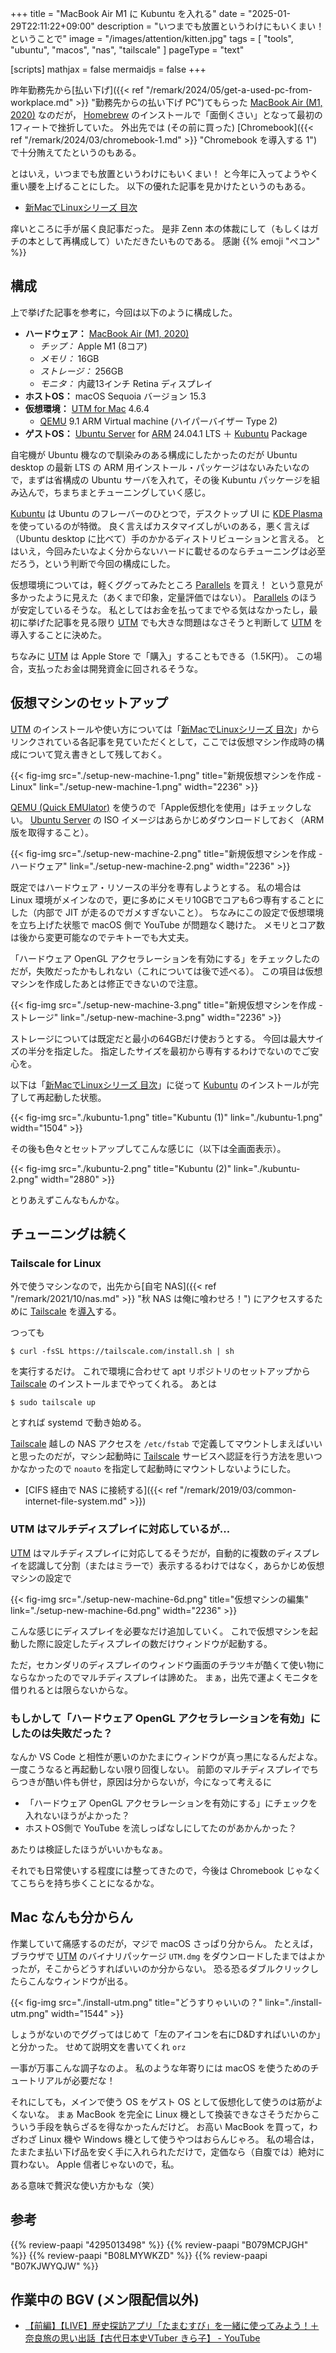 +++
title = "MacBook Air M1 に Kubuntu を入れる"
date =  "2025-01-29T22:11:22+09:00"
description = "いつまでも放置というわけにもいくまい！ ということで"
image = "/images/attention/kitten.jpg"
tags = [ "tools", "ubuntu", "macos", "nas", "tailscale" ]
pageType = "text"

[scripts]
  mathjax = false
  mermaidjs = false
+++

昨年勤務先から[払い下げ]({{< ref "/remark/2024/05/get-a-used-pc-from-workplace.md" >}} "勤務先からの払い下げ PC")てもらった [MacBook Air (M1, 2020)][MacBook] なのだが， [Homebrew] のインストールで「面倒くさい」となって最初の1フィートで挫折していた。
外出先では (その前に買った) [Chromebook]({{< ref "/remark/2024/03/chromebook-1.md" >}} "Chromebook を導入する 1") で十分賄えてたというのもある。

とはいえ，いつまでも放置というわけにもいくまい！ と今年に入ってようやく重い腰を上げることにした。
以下の優れた記事を見かけたというのもある。

- [新MacでLinuxシリーズ 目次](https://zenn.dev/armcore/articles/maclinux_index)

痒いところに手が届く良記事だった。
是非 Zenn 本の体裁にして（もしくはガチの本として再構成して）いただきたいものである。
感謝 {{% emoji "ペコン" %}}

## 構成

上で挙げた記事を参考に，今回は以下のように構成した。

- **ハードウェア：** [MacBook Air (M1, 2020)][MacBook]
  - *チップ：* Apple M1 (8コア)
  - *メモリ：* 16GB
  - *ストレージ：* 256GB
  - *モニタ：* 内蔵13インチ Retina ディスプレイ
- **ホストOS：** macOS Sequoia バージョン 15.3
- **仮想環境：** [UTM for Mac] 4.6.4
  - [QEMU] 9.1 ARM Virtual machine (ハイパーバイザー Type 2)
- **ゲストOS：** [Ubuntu Server] for [ARM](https://ubuntu.com/download/server/arm "Ubuntu for ARM | Download | Ubuntu") 24.04.1 LTS ＋ [Kubuntu] Package

自宅機が Ubuntu 機なので馴染みのある構成にしたかったのだが Ubuntu desktop の最新 LTS の ARM 用インストール・パッケージはないみたいなので，まずは省構成の Ubuntu サーバを入れて，その後 Kubuntu パッケージを組み込んで，ちまちまとチューニングしていく感じ。

[Kubuntu] は Ubuntu のフレーバーのひとつで，デスクトップ UI に [KDE Plasma] を使っているのが特徴。
良く言えばカスタマイズしがいのある，悪く言えば（Ubuntu desktop に比べて）手のかかるディストリビューションと言える。
とはいえ，今回みたいなよく分からないハードに載せるのならチューニングは必至だろう，という判断で今回の構成にした。

仮想環境については，軽くググってみたところ [Parallels] を買え！ という意見が多かったように見えた（あくまで印象，定量評価ではない）。
[Parallels] のほうが安定しているそうな。
私としてはお金を払ってまでやる気はなかったし，最初に挙げた記事を見る限り [UTM][UTM for Mac] でも大きな問題はなさそうと判断して [UTM][UTM for Mac] を導入することに決めた。

ちなみに [UTM][UTM for Mac] は Apple Store で「購入」することもできる（1.5K円）。
この場合，支払ったお金は開発資金に回されるそうな。

## 仮想マシンのセットアップ

[UTM][UTM for Mac] のインストールや使い方については「[新MacでLinuxシリーズ 目次](https://zenn.dev/armcore/articles/maclinux_index)」からリンクされている各記事を見ていただくとして，ここでは仮想マシン作成時の構成について覚え書きとして残しておく。

{{< fig-img src="./setup-new-machine-1.png" title="新規仮想マシンを作成 - Linux" link="./setup-new-machine-1.png" width="2236" >}}

[QEMU (Quick EMUlator)][QEMU] を使うので「Apple仮想化を使用」はチェックしない。
[Ubuntu Server] の ISO イメージはあらかじめダウンロードしておく（ARM 版を取得すること）。

{{< fig-img src="./setup-new-machine-2.png" title="新規仮想マシンを作成 - ハードウェア" link="./setup-new-machine-2.png" width="2236" >}}

既定ではハードウェア・リソースの半分を専有しようとする。
私の場合は Linux 環境がメインなので，更に多めにメモリ10GBでコアも6つ専有することにした（内部で JIT が走るのでガメすぎないこと）。
ちなみにこの設定で仮想環境を立ち上げた状態で macOS 側で YouTube が問題なく聴けた。
メモリとコア数は後から変更可能なのでテキトーでも大丈夫。

「ハードウェア OpenGL アクセラレーションを有効にする」をチェックしたのだが，失敗だったかもしれない（これについては後で述べる）。
この項目は仮想マシンを作成したあとは修正できないので注意。

{{< fig-img src="./setup-new-machine-3.png" title="新規仮想マシンを作成 - ストレージ" link="./setup-new-machine-3.png" width="2236" >}}

ストレージについては既定だと最小の64GBだけ使おうとする。
今回は最大サイズの半分を指定した。
指定したサイズを最初から専有するわけでないのでご安心を。

以下は「[新MacでLinuxシリーズ 目次](https://zenn.dev/armcore/articles/maclinux_index)」に従って [Kubuntu] のインストールが完了して再起動した状態。

{{< fig-img src="./kubuntu-1.png" title="Kubuntu (1)" link="./kubuntu-1.png" width="1504" >}}

その後も色々とセットアップしてこんな感じに（以下は全画面表示）。

{{< fig-img src="./kubuntu-2.png" title="Kubuntu (2)" link="./kubuntu-2.png" width="2880" >}}

とりあえずこんなもんかな。

## チューニングは続く

### Tailscale for Linux

外で使うマシンなので，出先から[自宅 NAS]({{< ref "/remark/2021/10/nas.md" >}} "秋 NAS は俺に喰わせろ！") にアクセスするために [Tailscale] を[導入](https://tailscale.com/kb/1031/install-linux "Setting up Tailscale on Linux · Tailscale Docs")する。

つっても

```text
$ curl -fsSL https://tailscale.com/install.sh | sh
```

を実行するだけ。
これで環境に合わせて apt リポジトリのセットアップから [Tailscale] のインストールまでやってくれる。
あとは

```text
$ sudo tailscale up
```

とすれば systemd で動き始める。

[Tailscale] 越しの NAS アクセスを `/etc/fstab` で定義してマウントしまえばいいと思ったのだが，マシン起動時に [Tailscale] サービスへ認証を行う方法を思いつかなかったので `noauto` を指定して起動時にマウントしないようにした。

- [CIFS 経由で NAS に接続する]({{< ref "/remark/2019/03/common-internet-file-system.md" >}})

### UTM はマルチディスプレイに対応しているが...

[UTM][UTM for Mac] はマルチディスプレイに対応してるそうだが，自動的に複数のディスプレイを認識して分割（またはミラーで）表示するるわけではなく，あらかじめ仮想マシンの設定で

{{< fig-img src="./setup-new-machine-6d.png" title="仮想マシンの編集" link="./setup-new-machine-6d.png" width="2236" >}}

こんな感じにディスプレイを必要なだけ追加していく。
これで仮想マシンを起動した際に設定したディスプレイの数だけウィンドウが起動する。

ただ，セカンダリのディスプレイのウィンドウ画面のチラツキが酷くて使い物にならなかったのでマルチディスプレイは諦めた。
まぁ，出先で運よくモニタを借りれるとは限らないからな。

### もしかして「ハードウェア OpenGL アクセラレーションを有効」にしたのは失敗だった？

なんか VS Code と相性が悪いのかたまにウィンドウが真っ黒になるんだよな。
一度こうなると再起動しない限り回復しない。
前節のマルチディスプレイでちらつきが酷い件も併せ，原因は分からないが，今になって考えるに

- 「ハードウェア OpenGL アクセラレーションを有効にする」にチェックを入れないほうがよかった？
- ホストOS側で YouTube を流しっぱなしにしてたのがあかんかった？

あたりは検証したほうがいいかもなぁ。

それでも日常使いする程度には整ってきたので，今後は Chromebook じゃなくてこちらを持ち歩くことになるかな。

## Mac なんも分からん

作業していて痛感するのだが，マジで macOS さっぱり分からん。
たとえば，ブラウザで [UTM][UTM for Mac] のバイナリパッケージ `UTM.dmg` をダウンロードしたまではよかったが，そこからどうすればいいのか分からない。
恐る恐るダブルクリックしたらこんなウィンドウが出る。

{{< fig-img src="./install-utm.png" title="どうすりゃいいの？" link="./install-utm.png" width="1544" >}}

しょうがないのでググってはじめて「左のアイコンを右にD&Dすればいいのか」と分かった。
せめて説明文を書いてくれ `orz`

一事が万事こんな調子なのよ。
私のような年寄りには macOS を使うためのチュートリアルが必要だな！

それにしても，メインで使う OS をゲスト OS として仮想化して使うのは筋がよくないな。
まぁ MacBook を完全に Linux 機として換装できなさそうだからこういう手段を執らざるを得なかったんだけど。
お高い MacBook を買って，わざわざ Linux 機や Windows 機として使うやつはおらんじゃろ。
私の場合は，たまたま払い下げ品を安く手に入れられただけで，定価なら（自腹では）絶対に買わない。
Apple 信者じゃないので，私。

ある意味で贅沢な使い方かもな（笑）

[MacBook]: https://support.apple.com/ja-jp/111883 "MacBook Air (M1, 2020) - 技術仕様 - Apple サポート (日本)"
[Homebrew]: https://brew.sh/ "Homebrew — The Missing Package Manager for macOS (or Linux)"
[Ubuntu Server]: https://ubuntu.com/download/server "Get Ubuntu Server | Download | Ubuntu"
[Kubuntu]: https://kubuntu.org/ "Kubuntu | Friendly Computing"
[KDE Plasma]: https://kde.org/plasma-desktop/ "Plasma - KDE Community"
[Parallels]: https://www.parallels.com/ "Parallels: Mac & Windows Virtualization, Remote Application Server, Mac Management Solutions"
[UTM for Mac]: https://mac.getutm.app/ "UTM | Virtual machines for Mac"
[QEMU]: https://www.qemu.org/ "QEMU"
[Tailscale]: https://tailscale.com/ "Tailscale · Best VPN Service for Secure Networks"

## 参考

{{% review-paapi "4295013498" %}} <!-- Linuxシステムの仕組み -->
{{% review-paapi "B079MCPJGH" %}} <!-- カメラ 目隠し シャッター -->
{{% review-paapi "B08LMYWKZD" %}} <!-- Bluetooth 無線静音マウス -->
{{% review-paapi "B07KJWYQJW" %}} <!-- ANKER PowerExpand USB メディアハブ -->

## 作業中の BGV (メン限配信以外)

- [【前編】【LIVE】歴史探訪アプリ「たまむすび」を一緒に使ってみよう！＋奈良旅の思い出話【古代日本史VTuber きら子】 - YouTube](https://www.youtube.com/watch?v=rYU30qXDo3M)
